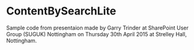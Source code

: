 # ContentBySearchLite

Sample code from presentaion made by Garry Trinder at SharePoint User Group (SUGUK) Nottingham on Thursday 30th April 2015 at Strelley Hall, Nottingham.